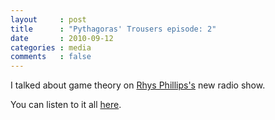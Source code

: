 ```yaml
---
layout     : post
title      : "Pythagoras' Trousers episode: 2"
date       : 2010-09-12
categories : media
comments   : false
---
```


I talked about game theory on [Rhys Phillips's](https://twitter.com/Rhys_Phillips) new radio show.

You can listen to it all [here](http://www.rhysphillips.co.uk/pythagoras-trousers/episode-2/).
